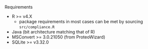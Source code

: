 Requirements
- R >= v4.X
  - package requirements in most cases can be met by sourcing `src/compliance.R`
- Java (bit architecture matching that of R)
- MSConvert >= 3.0.21050 (from ProteoWizard)
- SQLite >= v3.32.0
